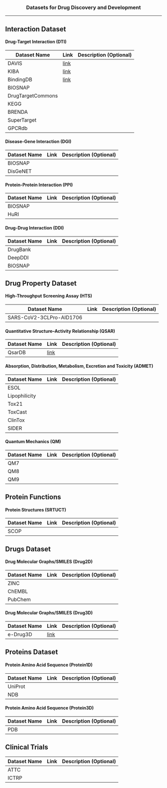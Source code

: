 <h3 align="center">
<p> Datasets for Drug Discovery and Development 
</h3>

---

## Interaction Dataset

#### Drug-Target Interaction (DTI)

| Dataset Name | Link | Description (Optional)|
|--------------|------|-------------|
| DAVIS | [link](http://staff.cs.utu.fi/~aatapa/data/DrugTarget/) | |
| KIBA | [link](https://jcheminf.biomedcentral.com/articles/10.1186/s13321-017-0209-z) | |
| BindingDB | [link](https://www.bindingdb.org/bind/index.jsp) || 
| BIOSNAP | | | 
| DrugTargetCommons | | |
| KEGG |||
| BRENDA |||
| SuperTarget |||
| GPCRdb |||

#### Disease-Gene Interaction (DGI)

| Dataset Name | Link | Description (Optional)|
|--------------|------|-------------|
| BIOSNAP |||
| DisGeNET | | |


#### Protein-Protein Interaction (PPI)

| Dataset Name | Link | Description (Optional)|
|--------------|------|-------------|
| BIOSNAP |||
| HuRI | | |

#### Drug-Drug Interaction (DDI)

| Dataset Name | Link | Description (Optional)|
|--------------|------|-------------|
| DrugBank |||
| DeepDDI |||
| BIOSNAP |||

## Drug Property Dataset

#### High-Throughput Screening Assay (HTS)

| Dataset Name | Link | Description (Optional)|
|--------------|------|-------------|
| SARS-CoV2-3CLPro-AID1706 | | |

#### Quantitative Structure–Activity Relationship (QSAR)

| Dataset Name | Link | Description (Optional)|
|--------------|------|-------------|
| QsarDB | [link](https://qsardb.org/) || 

#### Absorption, Distribution, Metabolism, Excretion and Toxicity (ADMET)

| Dataset Name | Link | Description (Optional)|
|--------------|------|-------------|
| ESOL |||
| Lipophilicity |||
| Tox21 |||
| ToxCast |||
| ClinTox |||
| SIDER |||

#### Quantum Mechanics (QM) 
| Dataset Name | Link | Description (Optional)|
|--------------|------|-------------|
| QM7 |||
| QM8 |||
| QM9 |||

## Protein Functions

#### Protein Structures (SRTUCT)
| Dataset Name | Link | Description (Optional)|
|--------------|------|-------------|
| SCOP |||

## Drugs Dataset

#### Drug Molecular Graphs/SMILES (Drug2D)

| Dataset Name | Link | Description (Optional)|
|--------------|------|-------------|
| ZINC |||
| ChEMBL |||
| PubChem |||

#### Drug Molecular Graphs/SMILES (Drug3D)

| Dataset Name | Link | Description (Optional)|
|--------------|------|-------------|
| e-Drug3D | [link](https://chemoinfo.ipmc.cnrs.fr/MOLDB/index.php) | |

## Proteins Dataset

#### Protein Amino Acid Sequence (Protein1D)

| Dataset Name | Link | Description (Optional)|
|--------------|------|-------------|
| UniProt |||
| NDB |||

#### Protein Amino Acid Sequence (Protein3D)

| Dataset Name | Link | Description (Optional)|
|--------------|------|-------------|
| PDB |||

## Clinical Trials

| Dataset Name | Link | Description (Optional)|
|--------------|------|-------------|
|ATTC|||
|ICTRP|||



